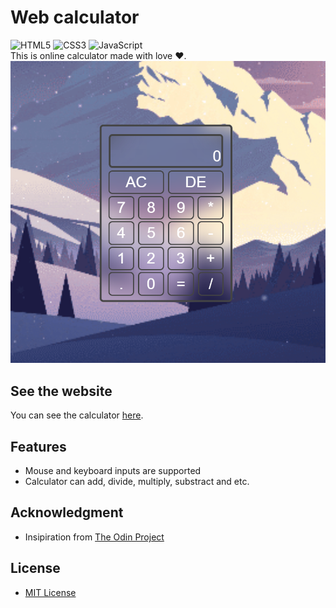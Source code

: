 # Web calculator  
![HTML5][1] ![CSS3][2] ![JavaScript][3]   
This is online calculator made with love ❤️.   
![Calculator][7]
## See the website
You can see the calculator [here][4].   
## Features
 - Mouse and keyboard inputs are supported   
 - Calculator can add, divide, multiply, substract and etc.   
## Acknowledgment
 - Insipiration from [The Odin Project][5]   
## License
 - [MIT License][6]   

[1]: https://img.shields.io/badge/html5-%23E34F26.svg?style=for-the-badge&logo=html5&logoColor=white
[2]: https://img.shields.io/badge/css3-%231572B6.svg?style=for-the-badge&logo=css3&logoColor=white
[3]: https://img.shields.io/badge/javascript-%23323330.svg?style=for-the-badge&logo=javascript&logoColor=%23F7DF1E
[4]: https://weagret.github.io/calculator/ "web calculator"
[5]: https://www.theodinproject.com/ "The Odin Project"
[6]: https://github.com/weagret/calculator/blob/main/LICENSE "MIT License"
[7]: https://github.com/weagret/calculator/blob/main/src/images%20and%20gifs/Screenshot%202024-04-09%20050011.png
